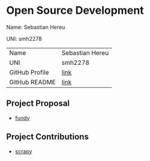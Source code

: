 # Open Source Development

Name: Sebastian Hereu

UNI: smh2278

|  |  | 
|:--|:--|
|Name|Sebastian Hereu|
|UNI| smh2278|
| GitHub Profile | [link](https://github.com/sebastianhereu) |
| GitHub README | [link](https://github.com/sebastianhereu/sebastianhereu/blob/main/README.md) |

## Project Proposal
- [fundy](../projects/python/fundy.md)

## Project Contributions
- [scrapy](../projects/python/scrapy.md)
